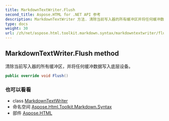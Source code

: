 ```yaml
---
title: MarkdownTextWriter.Flush
second_title: Aspose.HTML for .NET API 参考
description: MarkdownTextWriter 方法. 清除当前写入器的所有缓冲区并将任何缓冲数据写入底层设备
type: docs
weight: 30
url: /zh/net/aspose.html.toolkit.markdown.syntax/markdowntextwriter/flush/
---
```

## MarkdownTextWriter.Flush method

清除当前写入器的所有缓冲区，并将任何缓冲数据写入底层设备。

```csharp
public override void Flush()
```

### 也可以看看

* class [MarkdownTextWriter](../)
* 命名空间 [Aspose.Html.Toolkit.Markdown.Syntax](../../markdowntextwriter/)
* 部件 [Aspose.HTML](../../../)


